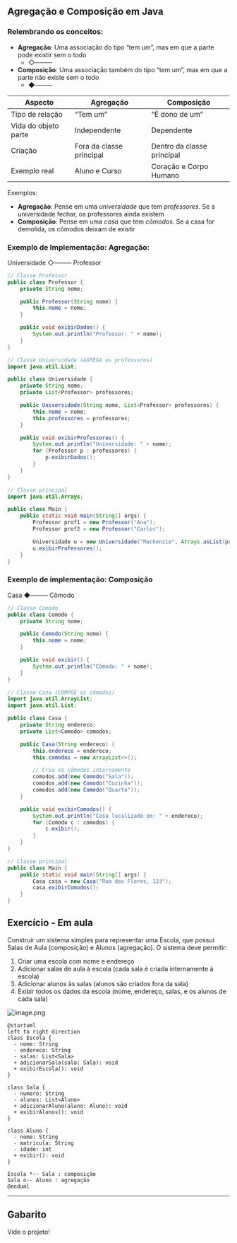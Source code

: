 ## Agregação e Composição em Java

### Relembrando os conceitos:

- **Agregação**: Uma associação do tipo “tem um”, mas em que a parte pode existir sem o todo
    - ◇────
- **Composição**: Uma associação também do tipo “tem um”, mas em que a parte não existe sem o todo
    - ◆────

| **Aspecto** | **Agregação** | **Composição** |
| --- | --- | --- |
| Tipo de relação | “Tem um” | “É dono de um” |
| Vida do objeto parte | Independente | Dependente |
| Criação | Fora da classe principal | Dentro da classe principal |
| Exemplo real | Aluno e Curso | Coração e Corpo Humano |

Exemplos:

- **Agregação**: Pense em uma *universidade* que tem *professores*. Se a universidade fechar, os professores ainda existem
- **Composição**: Pense em uma *casa* que tem *cômodos*. Se a casa for demolida, os cômodos deixam de existir

### Exemplo de Implementação: Agregação:

Universidade ◇──── Professor

```java
// Classe Professor
public class Professor {
    private String nome;

    public Professor(String nome) {
        this.nome = nome;
    }

    public void exibirDados() {
        System.out.println("Professor: " + nome);
    }
}
```

```java
// Classe Universidade (AGREGA os professores)
import java.util.List;

public class Universidade {
    private String nome;
    private List<Professor> professores;

    public Universidade(String nome, List<Professor> professores) {
        this.nome = nome;
        this.professores = professores;
    }

    public void exibirProfessores() {
        System.out.println("Universidade: " + nome);
        for (Professor p : professores) {
            p.exibirDados();
        }
    }
}
```

```java
// Classe principal
import java.util.Arrays;

public class Main {
    public static void main(String[] args) {
        Professor prof1 = new Professor("Ana");
        Professor prof2 = new Professor("Carlos");

        Universidade u = new Universidade("Mackenzie", Arrays.asList(prof1, prof2));
        u.exibirProfessores();
    }
}
```

### Exemplo de implementação: Composição

Casa ◆──── Cômodo

```java
// Classe Comodo
public class Comodo {
    private String nome;

    public Comodo(String nome) {
        this.nome = nome;
    }

    public void exibir() {
        System.out.println("Cômodo: " + nome);
    }
}
```

```java
// Classe Casa (COMPÕE os cômodos)
import java.util.ArrayList;
import java.util.List;

public class Casa {
    private String endereco;
    private List<Comodo> comodos;

    public Casa(String endereco) {
        this.endereco = endereco;
        this.comodos = new ArrayList<>();

        // Cria os cômodos internamente
        comodos.add(new Comodo("Sala"));
        comodos.add(new Comodo("Cozinha"));
        comodos.add(new Comodo("Quarto"));
    }

    public void exibirComodos() {
        System.out.println("Casa localizada em: " + endereco);
        for (Comodo c : comodos) {
            c.exibir();
        }
    }
}
```

```java
// Classe principal
public class Main {
    public static void main(String[] args) {
        Casa casa = new Casa("Rua das Flores, 123");
        casa.exibirComodos();
    }
}
```

## Exercício - Em aula

Construir um sistema simples para representar uma Escola, que possui Salas de Aula (composição) e Alunos (agregação). O sistema deve permitir:

1.	Criar uma escola com nome e endereço
2.	Adicionar salas de aula à escola (cada sala é criada internamente à escola)
3.	Adicionar alunos às salas (alunos são criados fora da sala)
4.	Exibir todos os dados da escola (nome, endereço, salas, e os alunos de cada sala)

![image.png](attachment:85d27dfa-469f-48fa-a78d-90b1a24fb6fc:image.png)

```
@startuml
left to right direction
class Escola {
  - nome: String
  - endereco: String
  - salas: List<Sala>
  + adicionarSala(sala: Sala): void
  + exibirEscola(): void
}

class Sala {
  - numero: String
  - alunos: List<Aluno>
  + adicionarAluno(aluno: Aluno): void
  + exibirAlunos(): void
}

class Aluno {
  - nome: String
  - matricula: String
  - idade: int
  + exibir(): void
}

Escola *-- Sala : composição
Sala o-- Aluno : agregação
@enduml
```

---

## Gabarito


Vide o projeto!